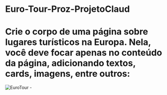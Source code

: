 ﻿# Euro-Tour-Proz-ProjetoClaud

# Crie o corpo de uma página sobre lugares turísticos na Europa. Nela, você deve focar apenas no conteúdo da página, adicionando textos, cards, imagens, entre outros:
![EuroTour -](https://github.com/SergioZanucci/Euro-Tour-Proz-ProjetoClaud-/assets/102690327/34393054-a23b-41e7-b205-6dad3a732d78)
